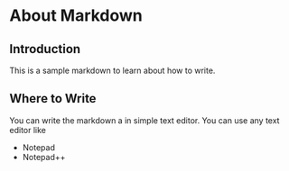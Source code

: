 # About Markdown
## Introduction
This is a sample markdown to learn about how to write.
## Where to Write
You can write the markdown a in simple text editor. You can use any text editor like
- Notepad
- Notepad++
